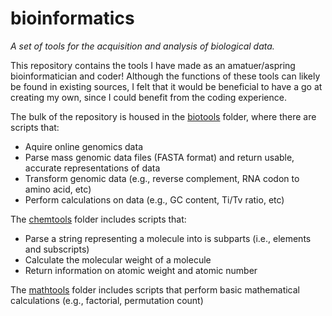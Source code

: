 # bioinformatics
_A set of tools for the acquisition and analysis of biological data._

This repository contains the tools I have made as an amatuer/aspring bioinformatician and coder! Although the functions of these tools can likely be found in existing sources, I felt that it would be beneficial to have a go at creating my own, since I could benefit from the coding experience. 

The bulk of the repository is housed in the [biotools](biotools) folder, where there are scripts that: 
- Aquire online genomics data
- Parse mass genomic data files (FASTA format) and return usable, accurate representations of data
- Transform genomic data (e.g., reverse complement, RNA codon to amino acid, etc)
- Perform calculations on data (e.g., GC content, Ti/Tv ratio, etc)

The [chemtools](chemtools) folder includes scripts that:
- Parse a string representing a molecule into is subparts (i.e., elements and subscripts)
- Calculate the molecular weight of a molecule
- Return information on atomic weight and atomic number

The [mathtools](mathtools) folder includes scripts that perform basic mathematical calculations (e.g., factorial, permutation count)
